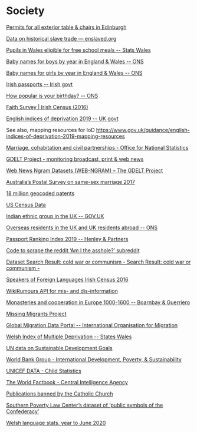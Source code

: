 # Society

[Permits for all exterior table & chairs in Edinburgh](https://www.edinburgh.gov.uk/licences-permits/view-existing-tables-chairs-permits/1)

[Data on historical slave trade — enslaved.org](https://enslaved.org/data)

[Pupils in Wales eligible for free school meals -- Stats Wales](https://statswales.gov.wales/Catalogue/Education-and-Skills/Schools-and-Teachers/Schools-Census/Pupil-Level-Annual-School-Census/Provision-of-Meals-and-Milk/pupilseligibleforfreeschoolmeals-by-localauthorityregion-year)

[Baby names for boys by year in England & Wales -- ONS](https://www.ons.gov.uk/peoplepopulationandcommunity/birthsdeathsandmarriages/livebirths/datasets/babynamesenglandandwalesbabynamesstatisticsboys)

[Baby names for girls by year in England & Wales -- ONS](https://www.ons.gov.uk/peoplepopulationandcommunity/birthsdeathsandmarriages/livebirths/datasets/babynamesenglandandwalesbabynamesstatisticsgirls)

[Irish passports -- Irish govt](https://www.dfa.ie/passports/open-data/)

[How popular is your birthday? -- ](https://www.ons.gov.uk/peoplepopulationandcommunity/birthsdeathsandmarriages/livebirths/articles/howpopularisyourbirthday/2015-12-18)<span style="text-decoration:underline;">ONS</span>

[Faith Survey | Irish Census (2016)](https://faithsurvey.co.uk/irish-census.html)

[English indices of deprivation 2019 -- UK govt](https://www.gov.uk/government/statistics/english-indices-of-deprivation-2019)

See also, mapping resources for IoD <span style="text-decoration:underline;">https://www.gov.uk/guidance/english-indices-of-deprivation-2019-mapping-resources</span>

[Marriage, cohabitation and civil partnerships - Office for National Statistics](https://www.ons.gov.uk/peoplepopulationandcommunity/birthsdeathsandmarriages/marriagecohabitationandcivilpartnerships)

[GDELT Project - monitoring broadcast, print & web news](https://www.gdeltproject.org/)

[Web News Ngram Datasets (WEB-NGRAM) – The GDELT Project](https://blog.gdeltproject.org/announcing-the-web-news-ngram-datasets-web-ngram/)

[Australia’s Postal Survey on same-sex marriage 2017](https://www.abs.gov.au/AUSSTATS/abs@.nsf/DetailsPage/1800.02017)

[18 million geocoded patents](https://dataverse.harvard.edu/dataset.xhtml?persistentId=doi:10.7910/DVN/OTTBDX)

<span style="text-decoration:underline;">US[ Census Data](https://data.census.gov/cedsci/)</span>

[Indian ethnic group in the UK -- GOV.UK](https://www.gov.uk/government/publications/ethnicity-facts-and-figures-indian-ethnic-group?utm_source=2dbdb1f4-d794-471c-ad67-b0815458dc71&utm_medium=email&utm_campaign=govuk-notifications&utm_content=weekly)

<span style="text-decoration:underline;">O[verseas residents in the UK and UK residents abroad -- ](https://www.ons.gov.uk/peoplepopulationandcommunity/leisureandtourism/datasets/travelandtourism)ONS</span>

<span style="text-decoration:underline;">Passport Ranking Index[ 2019 -- Henley & Partners](https://www.henleyglobal.com/download-hpi-2019/)</span>

[Code to scrape the reddit ‘Am I the asshole?’ subreddit](https://github.com/iterative/aita_dataset)

[Dataset Search Result: cold war or communism - Search Result: cold war or communism - ](https://ropercenter.cornell.edu/CFIDE/cf/action/catalog/catalogResult.cfm?keyword=cold%20war%20or%20communism&country=All%20Countries&organization=&type=&fromDate=1/1/1945&toDate=12/31/1991&search_x=65&search_y=13&sortBy=BEG_DATE_DESC)

[Speakers of Foreign Languages Irish Census 2016](http://census2016.geohive.ie/datasets/speakers-of-foreign-languages-by-language-spoken-administrative-county-census-2016-theme-2-5-ireland-2016-cso-osi/data)

[WikiRumours API for mis- and dis-information](https://www.wikirumours.org/explore_api)

<span style="text-decoration:underline;">M[onasteries and cooperation in Europe 1000-1600 -- Boarnbay & Guerriero](https://www.sciencedirect.com/science/article/pii/S2352340919310868)</span>

[Missing Migrants Project](https://missingmigrants.iom.int/about)

[Global Migration Data Portal ](https://gmdac.iom.int/global-migration-data-portal)<span style="text-decoration:underline;">-- International Organisation for Migration</span>

[Welsh Index of Multiple Deprivation -- States Wales](https://statswales.gov.wales/Catalogue/Community-Safety-and-Social-Inclusion/Welsh-Index-of-Multiple-Deprivation)

[UN data on Sustainable Development Goals](https://sdg-tracker.org/)

[World Bank Group - International Development, Poverty, & Sustainability](https://www.worldbank.org/)

[UNICEF DATA - Child Statistics](https://data.unicef.org/)

[The World Factbook - Central Intelligence Agency](https://www.cia.gov/library/publications/the-world-factbook/)

[Publications banned by the Catholic Church](https://github.com/aodhanlutetiae/index)

[Southern Poverty Law Center’s dataset of ‘public symbols of the Confederacy’](https://docs.google.com/spreadsheets/d/17ps4aqRyaIfpu7KdGsy2HRZaaQiXUfLrpUbaR9yS51E/edit#gid=40011151)

[Welsh language stats, year to June 2020](https://gov.wales/welsh-language-data-annual-population-survey-july-2019-june-2020)

